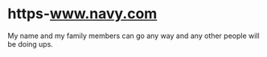 # https-www.navy.com
My name and my family members can go any way and any other people will be doing ups.
